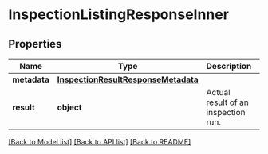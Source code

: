 # InspectionListingResponseInner

## Properties
Name | Type | Description | Notes
------------ | ------------- | ------------- | -------------
**metadata** | [**InspectionResultResponseMetadata**](InspectionResultResponseMetadata.md) |  | 
**result** | **object** | Actual result of an inspection run. | 

[[Back to Model list]](../README.md#documentation-for-models) [[Back to API list]](../README.md#documentation-for-api-endpoints) [[Back to README]](../README.md)



